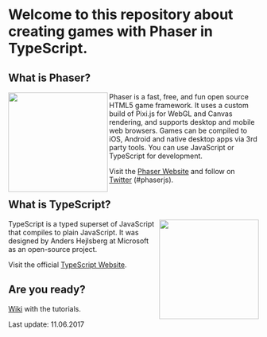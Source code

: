 # Welcome to this repository about creating games with Phaser in TypeScript.

## What is Phaser?

<img src="https://github.com/digitsensitive/phaser.typescript.tutorial/blob/master/resources/github/phaser.png" align="left" width="200"/>

Phaser is a fast, free, and fun open source HTML5 game framework.
It uses a custom build of Pixi.js for WebGL and Canvas rendering, and supports
desktop and mobile web browsers. Games can be compiled to iOS, Android and
native desktop apps via 3rd party tools. You can use JavaScript or
TypeScript for development.

Visit the [Phaser Website](http://phaser.io) and follow on
[Twitter](https://twitter.com/photonstorm) (#phaserjs).


## What is TypeScript?

<img src="https://github.com/digitsensitive/phaser.typescript.tutorial/blob/master/resources/github/typescript.png" align="right" width="200"/>

TypeScript is a typed superset of JavaScript that compiles to plain JavaScript.
It was designed by Anders Hejlsberg at Microsoft as an open-source project.

Visit the official [TypeScript Website](https://www.typescriptlang.org).


## Are you ready?

[Wiki](https://github.com/digitsensitive/phaser.typescript.tutorial/wiki)
with the tutorials.

Last update: 11.06.2017
